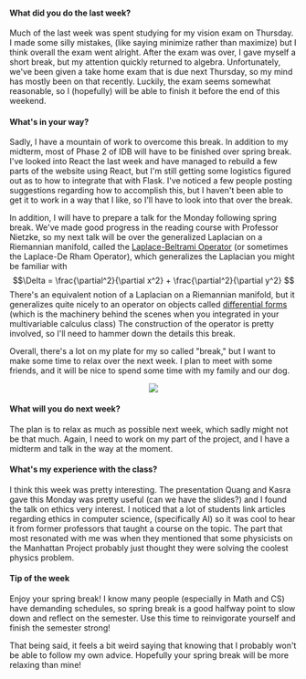 #### What did you do the last week?

Much of the last week was spent studying for my vision exam on Thursday.
I made some silly mistakes, (like saying minimize rather than maximize)
but I think overall the exam went alright. After the exam was over, I gave myself
a short break, but my attention quickly returned to algebra. Unfortunately, we've
been given a take home exam that is due next Thursday, so my mind has mostly been
on that recently. Luckily, the exam seems somewhat reasonable, so I (hopefully)
will be able to finish it before the end of this weekend.


#### What's in your way?

Sadly, I have a mountain of work to overcome this break. In addition to my midterm,
most of Phase 2 of IDB will have to be finished over spring break. I've looked into
React the last week and have managed to rebuild a few parts of the website using React,
but I'm still getting some logistics figured out as to how to integrate that with Flask.
I've noticed a few people posting suggestions regarding how to accomplish this, but
I haven't been able to get it to work in a way that I like, so I'll have to look into
that over the break.

In addition, I will have to prepare a talk for the Monday following spring break.
We've made good progress in the reading course with Professor Nietzke, so my next
talk will be over the generalized Laplacian on a Riemannian manifold, called the
[Laplace-Beltrami Operator](https://en.wikipedia.org/wiki/Laplace–Beltrami_operator)
(or sometimes the Laplace-De Rham Operator), which generalizes the Laplacian
you might be familiar with $$\Delta = \frac{\partial^2}{\partial x^2} + \frac{\partial^2}{\partial y^2} $$
There's an equivalent notion of a Laplacian on a Riemannian manifold, but it generalizes quite
nicely to an operator on objects called [differential forms](https://en.wikipedia.org/wiki/Differential_form)
(which is the machinery behind the scenes when you integrated in your multivariable calculus class)
The construction of the operator is pretty involved, so I'll need to hammer down the
details this break.

Overall, there's a lot on my plate for my so called "break," but I want
to make some time to relax over the next week. I plan to meet with some friends,
and it will be nice to spend some time with my family and our dog.  

<div align="center">
<img src="https://i.imgur.com/43YubZn.jpg"/>
</div>

#### What will you do next week?

The plan is to relax as much as possible next week, which sadly might not be
that much. Again, I need to work on my part of the project, and I have a midterm
and talk in the way at the moment.

#### What's my experience with the class?

I think this week was pretty interesting. The presentation Quang and Kasra
gave this Monday was pretty useful (can we have the slides?) and I found
the talk on ethics very interest. I noticed that a lot of students link
articles regarding ethics in computer science, (specifically AI) so it
was cool to hear it from former professors that taught a course on the topic.
The part that most resonated with me was when they mentioned that some
physicists on the Manhattan Project probably just thought they were solving the
coolest physics problem.

#### Tip of the week

Enjoy your spring break! I know many people (especially in Math and CS)
have demanding schedules, so spring break is a good halfway point to
slow down and reflect on the semester. Use this time to reinvigorate yourself
and finish the semester strong!

That being said, it feels a bit weird saying that knowing that I probably
won't be able to follow my own advice. Hopefully your spring break will be
more relaxing than mine!
